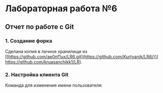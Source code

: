 # Лабораторная работа №6

## Отчет по работе с Git

### 1. Создание форка
Сделана копия в личное хранилище из [[https://github.com/ae0nf1ux/LR6.git](https://github.com/Kurtyanik/LR6/)]( https://github.com/kruasanchikk1/LR).

### 2. Настройка клиента Git
Команда для изменения имени пользователя:
